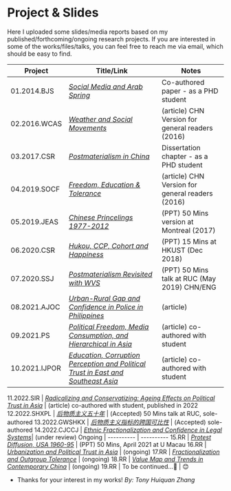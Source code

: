 # Project & Slides #

Here I uploaded some slides/media reports based on my published/forthcoming/ongoing research projects.
If you are interested in some of the works/files/talks, you can feel free to reach me via email, which should be easy to find.


Project   | Title/Link | Notes
----------| ---------- | ----------
01.2014.BJS    | *[Social Media and Arab Spring](https://github.com/huiquanR/)* | Co-authored paper - as a PHD student
02.2016.WCAS   | *[Weather and Social Movements](PDF/01_2016_Weather_革命者也怕淋雨_政见文章.pdf)* | (article) CHN Version for general readers (2016)
03.2017.CSR    | *[Postmaterialism in China](https://github.com/huiquanR/)* | Dissertation chapter - as a PHD student
04.2019.SOCF   | *[Freedom, Education & Tolerance](PDF/03_2016_同性戀包容度_缪斯夫人_微文库原文已删.pdf)* | (article) CHN Version for general readers (2016)
05.2019.JEAS   | *[Chinese Princelings 1977-2012](PDF/04_2019_JEAS_Princelings_50min.pdf)* | (PPT) 50 Mins version at Montreal (2017)
06.2020.CSR    | *[Hukou, CCP, Cohort and Happiness](PDF/05_2020_CSR_15min幸福感.pdf)* | (PPT) 15 Mins at HKUST (Dec 2018)
07.2020.SSJ    | *[Postmaterialism Revisited with WVS](PDF/02_2019_Postmaterialism_RUC_50mins.pdf)* | (PPT) 50 Mins talk at RUC (May 2019) CHN/ENG
08.2021.AJOC   | *[Urban-Rural Gap and Confidence in Police in Philippines](PDF/06_科研快訊_菲律賓社會對警務系統的態度.pdf)* | (article)
09.2021.PS     | *[Political Freedom, Media Consumption, and Hierarchical in Asia](https://weixin.sogou.com/link?url=dn9a_-gY295K0Rci_xozVXfdMkSQTLW6cwJThYulHEtVjXrGTiVgS6uV4gDFp6O_OX4g4mwJVGjJEzRNXp87q1qXa8Fplpd9QCI0OTL22Cq1uPFEJrTj1YE_ifVWttJG3U0BbO-Sl5adgj6H4v3rGCWDZi6W7awe1CDDuhisuSViXEsmyCRc2RL7W_tOaBcEj--dl6C-XdsCRPSGe-kKuKFsWDs4R9-gaa8sYC_qsJmualTGHWsGj0-id3Lqt7yqETM9hpoWd5i54z_tGSZTqA..&type=2&query=umsociology%20%E7%A7%91%E7%A0%94%E5%BF%AB%E8%AE%AF%20%E5%BC%A0%E6%B1%87%E6%B3%89&token=empty&k=98&h=_)* | (article) co-authored with student
10.2021.IJPOR  | *[Education, Corruption Perception and Political Trust in East and Southeast Asia](https://weixin.sogou.com/link?url=dn9a_-gY295K0Rci_xozVXfdMkSQTLW6cwJThYulHEtVjXrGTiVgS6uV4gDFp6O_OX4g4mwJVGjJEzRNXp87q1qXa8Fplpd9QCI0OTL22Cq1uPFEJrTj1YE_ifVWttJG3U0BbO-Sl5adgj6H4v3rGICSKlV4qoTBZMMmTBeIX2xpWrxK8Mx3l1SB_x6QTRy4VeUuWvMy7oggRnTNK6Hl2KQEIpOWuR_bwBhGkUjUj-mRkH-6ehKVsDlo_YC0ZB3SqjQtj-552uyE8RsmObDbtQ..&type=2&query=umsociology%20%E7%A7%91%E7%A0%94%E5%BF%AB%E8%AE%AF%20%E5%BC%A0%E6%B1%87%E6%B3%89&token=empty&k=25&h=r)* | (article) co-authored with student

11.2022.SIR    | *[Radicalizing and Conservatizing: Ageing Effects on Political Trust in Asia](https://github.com/huiquanR/)* | (article) co-authored with student, published in 2022
12.2022.SHXPL  | *[后物质主义五十年](PDF/02_2019_Postmaterialism_RUC_50mins.pdf)* | (Accepted) 50 Mins talk at RUC, sole-authored
13.2022.GWSHKX | *[后物质主义指标的跨国可比性](https://github.com/huiquanR/)* | (Accepted) sole-authored
14.2022.CJCCJ  | *[Ethnic Fractionalization and Confidence in Legal Systems](https://github.com/huiquanR/)*|  (under review)
Ongoing   | ---------- | ----------
15.RR     | *[Protest Diffusion, USA 1960-95](PDF/08_DOCA_UM_20210408_TALK_45min.pdf)* | (PPT) 50 Mins, April 2021 at U Macau
16.RR     | *[Urbanization and Political Trust in Asia](https://github.com/huiquanR/)* |  (ongoing)
17.RR     | *[Fractionalization and Outgroup Tolerance](https://github.com/huiquanR/)* | (ongoing)
18.RR     | *[Value Map and Trends in Contemporary China](https://github.com/huiquanR/)* | (ongoing)
19.RR     | To be continued...:metal:                      |   :blush:

- Thanks for your interest in my works!
*By: Tony Huiquan Zhang*
